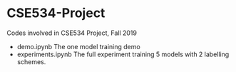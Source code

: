 # CSE534-Project
Codes involved in CSE534 Project, Fall 2019

- demo.ipynb The one model training demo
- experiments.ipynb The full experiment training 5 models with 2 labelling schemes.
